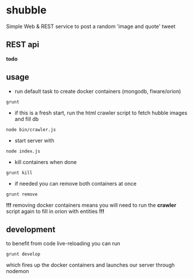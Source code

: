 # shubble
Simple Web & REST service to post a random 'image and quote' tweet

## REST api
**todo**

## usage

- run default task to create docker containers (mongodb, fiware/orion)
```
grunt
```

- if this is a fresh start, run the html crawler script to fetch hubble images and fill db
```
node bin/crawler.js
```

- start server with
```
node index.js
```

- kill containers when done
```
grunt kill
```

- if needed you can remove both containers at once
```
grunt remove
```

**!!!** removing docker containers means you will need to run the **crawler** script again to fill in orion with entities **!!!**

## development

to benefit from code live-reloading you can run
```
grunt develop
```
which fires up the docker containers and launches our server through nodemon
